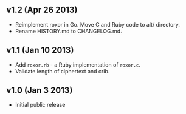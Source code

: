 v1.2 (Apr 26 2013)
------------------

* Reimplement roxor in Go. Move C and Ruby code to alt/ directory.
* Rename HISTORY.md to CHANGELOG.md.


v1.1 (Jan 10 2013)
------------------

* Add `roxor.rb` - a Ruby implementation of `roxor.c`.
* Validate length of ciphertext and crib.


v1.0 (Jan 3 2013)
-----------------

* Initial public release
